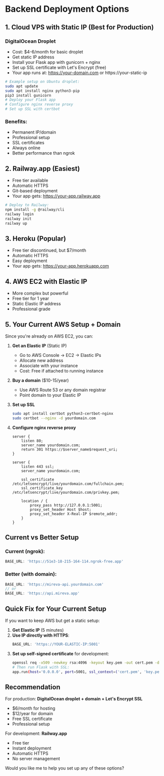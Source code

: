 # Backend Deployment Options

## 1. Cloud VPS with Static IP (Best for Production)

### DigitalOcean Droplet
- Cost: $4-6/month for basic droplet
- Get static IP address
- Install your Flask app with gunicorn + nginx
- Set up SSL certificate with Let's Encrypt (free)
- Your app runs at: https://your-domain.com or https://your-static-ip

```bash
# Example setup on Ubuntu droplet:
sudo apt update
sudo apt install nginx python3-pip
pip3 install gunicorn
# Deploy your Flask app
# Configure nginx reverse proxy
# Set up SSL with certbot
```

### Benefits:
- Permanent IP/domain
- Professional setup
- SSL certificates
- Always online
- Better performance than ngrok

## 2. Railway.app (Easiest)
- Free tier available
- Automatic HTTPS
- Git-based deployment
- Your app gets: https://your-app.railway.app

```bash
# Deploy to Railway:
npm install -g @railway/cli
railway login
railway init
railway up
```

## 3. Heroku (Popular)
- Free tier discontinued, but $7/month
- Automatic HTTPS
- Easy deployment
- Your app gets: https://your-app.herokuapp.com

## 4. AWS EC2 with Elastic IP
- More complex but powerful
- Free tier for 1 year
- Static Elastic IP address
- Professional grade

## 5. Your Current AWS Setup + Domain
Since you're already on AWS EC2, you can:

1. **Get an Elastic IP** (Static IP)
   - Go to AWS Console → EC2 → Elastic IPs
   - Allocate new address
   - Associate with your instance
   - Cost: Free if attached to running instance

2. **Buy a domain** ($10-15/year)
   - Use AWS Route 53 or any domain registrar
   - Point domain to your Elastic IP

3. **Set up SSL**
   ```bash
   sudo apt install certbot python3-certbot-nginx
   sudo certbot --nginx -d yourdomain.com
   ```

4. **Configure nginx reverse proxy**
   ```nginx
   server {
       listen 80;
       server_name yourdomain.com;
       return 301 https://$server_name$request_uri;
   }
   
   server {
       listen 443 ssl;
       server_name yourdomain.com;
       
       ssl_certificate /etc/letsencrypt/live/yourdomain.com/fullchain.pem;
       ssl_certificate_key /etc/letsencrypt/live/yourdomain.com/privkey.pem;
       
       location / {
           proxy_pass http://127.0.0.1:5001;
           proxy_set_header Host $host;
           proxy_set_header X-Real-IP $remote_addr;
       }
   }
   ```

## Current vs Better Setup

### Current (ngrok):
```javascript
BASE_URL: 'https://51e3-18-215-164-114.ngrok-free.app'
```

### Better (with domain):
```javascript
BASE_URL: 'https://mireva-api.yourdomain.com'
// or
BASE_URL: 'https://api.mireva.app'
```

## Quick Fix for Your Current Setup

If you want to keep AWS but get a static setup:

1. **Get Elastic IP** (5 minutes)
2. **Use IP directly with HTTPS**:
   ```javascript
   BASE_URL: 'https://YOUR-ELASTIC-IP:5001'
   ```
3. **Set up self-signed certificate** for development:
   ```bash
   openssl req -x509 -newkey rsa:4096 -keyout key.pem -out cert.pem -days 365 -nodes
   # Then run Flask with SSL:
   app.run(host='0.0.0.0', port=5001, ssl_context=('cert.pem', 'key.pem'))
   ```

## Recommendation

For production: **DigitalOcean droplet + domain + Let's Encrypt SSL**
- $6/month for hosting
- $12/year for domain
- Free SSL certificate
- Professional setup

For development: **Railway.app**
- Free tier
- Instant deployment
- Automatic HTTPS
- No server management

Would you like me to help you set up any of these options?